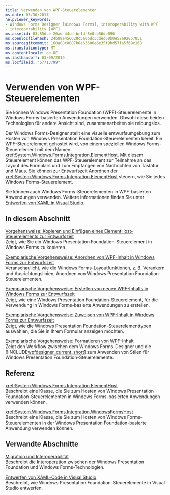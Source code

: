 ```yaml
---
title: Verwenden von WPF-Steuerelementen
ms.date: 03/30/2017
helpviewer_keywords:
- Windows Forms Designer [Windows Forms], interoperability with WPF
- interoperability [WPF]
ms.assetid: 03c85dce-26ad-44cd-bc1d-8e0cb56de096
ms.openlocfilehash: 24b88e456628c5a0bdc3cded60b0e52a92057851
ms.sourcegitcommit: 160a88c8087b0e63606e6e35f9bd57fa5f69c168
ms.translationtype: MT
ms.contentlocale: de-DE
ms.lasthandoff: 03/09/2019
ms.locfileid: "57713799"
---
```

# <a name="using-wpf-controls"></a>Verwenden von WPF-Steuerelementen
Sie können Windows Presentation Foundation (WPF)-Steuerelemente in Windows Forms-basierten Anwendungen verwenden. Obwohl diese beiden Technologien für andere Ansicht sind, zusammenarbeiten sie reibungslos.  
  
 Der Windows Forms-Designer stellt eine visuelle entwurfsumgebung zum Hosten von Windows Presentation Foundation-Steuerelementen bereit. Ein WPF-Steuerelement gehostet wird, von einem speziellen Windows Forms-Steuerelement mit dem Namen <xref:System.Windows.Forms.Integration.ElementHost>. Mit diesem Steuerelement können das WPF-Steuerelement zur Teilnahme an das Layout des Formulars und zum Empfangen von Nachrichten von Tastatur und Maus. Sie können zur Entwurfszeit Anordnen der <xref:System.Windows.Forms.Integration.ElementHost> steuern, wie Sie jedes Windows Forms-Steuerelement.  
  
 Sie können auch Windows Forms-Steuerelementen in WPF-basierten Anwendungen verwenden. Weitere Informationen finden Sie unter [Entwerfen von XAML in Visual Studio](/visualstudio/designers/designing-xaml-in-visual-studio).  
  
## <a name="in-this-section"></a>In diesem Abschnitt  
 [Vorgehensweise: Kopieren und Einfügen eines ElementHost-Steuerelements zur Entwurfszeit](how-to-copy-and-paste-an-elementhost-control-at-design-time.md)  
 Zeigt, wie Sie ein Windows Presentation Foundation-Steuerelement in Windows Forms zu kopieren.  
  
 [Exemplarische Vorgehensweise: Anordnen von WPF-Inhalt in Windows Forms zur Entwurfszeit](walkthrough-arranging-wpf-content-on-windows-forms-at-design-time.md)  
 Veranschaulicht, wie die Windows Forms-Layoutfunktionen, z. B. Verankern und Ausrichtungslinien, Anordnen von Windows Presentation Foundation-Steuerelementen.
  
 [Exemplarische Vorgehensweise: Erstellen von neuen WPF-Inhalts in Windows Forms zur Entwurfszeit](walkthrough-creating-new-wpf-content-on-windows-forms-at-design-time.md)  
 Zeigt, wie eine Windows Presentation Foundation-Steuerelement, für die Verwendung in Windows Forms-basierte Anwendungen zu erstellen.
  
 [Exemplarische Vorgehensweise: Zuweisen von WPF-Inhalt in Windows Forms zur Entwurfszeit](walkthrough-assigning-wpf-content-on-windows-forms-at-design-time.md)  
 Zeigt, wie die Windows Presentation Foundation-Steuerelementtypen auswählen, die Sie in Ihrem Formular anzeigen möchten.  
  
 [Exemplarische Vorgehensweise: Formatieren von WPF-Inhalt](walkthrough-styling-wpf-content.md)  
 Zeigt den Workflow zwischen dem Windows Forms-Designer und die [!INCLUDE[wpfdesigner_current_short](../../../../includes/wpfdesigner-current-short-md.md)] zum Anwenden von Stilen für Windows Presentation Foundation-Steuerelemente.  
  
## <a name="reference"></a>Referenz  
 <xref:System.Windows.Forms.Integration.ElementHost>  
 Beschreibt eine Klasse, die Sie zum Hosten von Windows Presentation Foundation-Steuerelementen in Windows Forms-basierten Anwendungen verwenden können.  
  
 <xref:System.Windows.Forms.Integration.WindowsFormsHost>  
 Beschreibt eine Klasse, die Sie zum Hosten von Windows Forms-Steuerelementen in der Windows Presentation Foundation-basierte Anwendung verwenden können.  
  
## <a name="related-sections"></a>Verwandte Abschnitte  
 [Migration und Interoperabilität](../../wpf/advanced/migration-and-interoperability.md)  
 Beschreibt die Interoperation zwischen der Windows Presentation Foundation und Windows Forms-Technologien.  
  
 [Entwerfen von XAML-Code in Visual Studio](/visualstudio/designers/designing-xaml-in-visual-studio)  
 Beschreibt, wie Windows Presentation Foundation-Steuerelemente in Visual Studio entwerfen.
